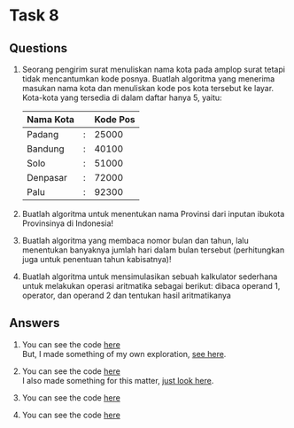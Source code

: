 # Task 8

## Questions

1. Seorang pengirim surat menuliskan nama kota pada amplop surat tetapi tidak mencantumkan
   kode posnya. Buatlah algoritma yang menerima masukan nama kota dan menuliskan kode pos
   kota tersebut ke layar. Kota-kota yang tersedia di dalam daftar hanya 5, yaitu:

   | Nama Kota |     | Kode Pos |
   | --------- | :-: | -------- |
   | Padang    |  :  | 25000    |
   | Bandung   |  :  | 40100    |
   | Solo      |  :  | 51000    |
   | Denpasar  |  :  | 72000    |
   | Palu      |  :  | 92300    |

2. Buatlah algoritma untuk menentukan nama Provinsi dari inputan ibukota Provinsinya di
   Indonesia!

3. Buatlah algoritma yang membaca nomor bulan dan tahun, lalu menentukan banyaknya jumlah
   hari dalam bulan tersebut (perhitungkan juga untuk penentuan tahun kabisatnya)!

4. Buatlah algoritma untuk mensimulasikan sebuah kalkulator sederhana untuk melakukan
   operasi aritmatika sebagai berikut: dibaca operand 1, operator, dan operand 2 dan tentukan
   hasil aritmatikanya

## Answers

1. You can see the code [here](./obidient/postal.cpp)<br>
   But, I made something of my own exploration, [see here](./oddity/postal.cpp).

2. You can see the code [here](./obidient/province.cpp)<br>
   I also made something for this matter, [just look here](./oddity/province.cpp).

3. You can see the code [here](./days.cpp)
4. You can see the code [here](./calculator.cpp)
